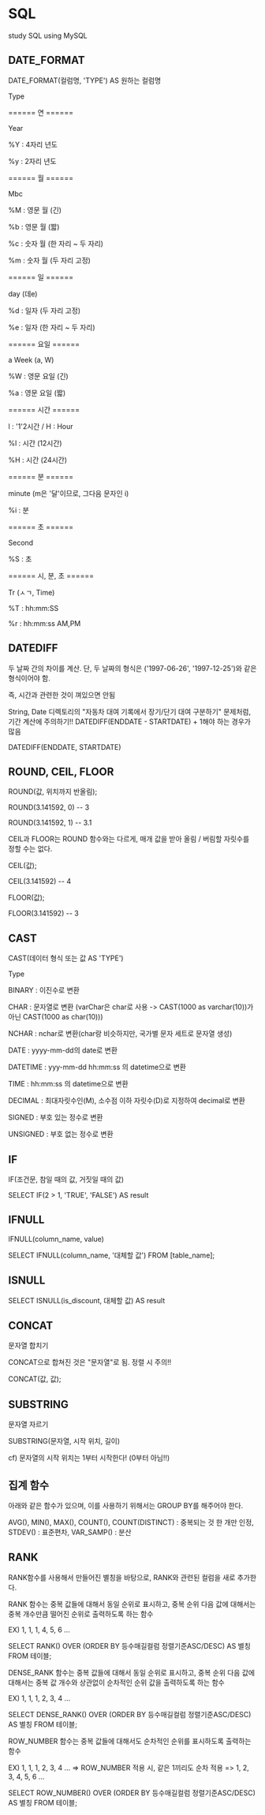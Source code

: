 # SQL
study SQL using MySQL

## DATE_FORMAT

DATE_FORMAT(컬럼명, 'TYPE') AS 원하는 컬럼명

Type

====== 연 ======

Year

%Y : 4자리 년도

%y : 2자리 년도

====== 월 ======

Mbc

%M : 영문 월 (긴)

%b : 영문 월 (짧)

%c : 숫자 월 (한 자리 ~ 두 자리)

%m : 숫자 월 (두 자리 고정)

====== 일 ======

day (데e)

%d : 일자 (두 자리 고정)

%e : 일자 (한 자리 ~ 두 자리)

====== 요일 ======

a Week (a, W)

%W : 영문 요일 (긴)

%a : 영문 요일 (짧)

====== 시간 ======

l : '1'2시간 / H : Hour

%l : 시간 (12시간)

%H : 시간 (24시간)

====== 분 ======

minute (m은 '달'이므로, 그다음 문자인 i)

%i : 분

====== 초 ======

Second

%S : 초

====== 시, 분, 초 ======

Tr (ㅅㄱ, Time)

%T : hh:mm:SS

%r : hh:mm:ss AM,PM

## DATEDIFF

두 날짜 간의 차이를 계산. 단, 두 날짜의 형식은 ('1997-06-26', '1997-12-25')와 같은 형식이어야 함.

즉, 시간과 관련한 것이 껴있으면 안됨

String, Date 디렉토리의 "자동차 대여 기록에서 장기/단기 대여 구분하기" 문제처럼, 기간 계산에 주의하기!! DATEDIFF(ENDDATE - STARTDATE) + 1해야 하는 경우가 많음

DATEDIFF(ENDDATE, STARTDATE)

## ROUND, CEIL, FLOOR

ROUND(값, 위치까지 반올림);

ROUND(3.141592, 0) -- 3

ROUND(3.141592, 1) -- 3.1

CEIL과 FLOOR는 ROUND 함수와는 다르게, 매개 값을 받아 올림 / 버림할 자릿수를 정할 수는 없다.

CEIL(값);

CEIL(3.141592) -- 4

FLOOR(값);

FLOOR(3.141592) -- 3

## CAST

CAST(데이터 형식 또는 값 AS 'TYPE')

Type

BINARY : 이진수로 변환

CHAR : 문자열로 변환 (varChar은 char로 사용 -> CAST(1000 as varchar(10))가 아닌 CAST(1000 as char(10)))

NCHAR : nchar로 변환(char랑 비슷하지만, 국가별 문자 세트로 문자열 생성)

DATE : yyyy-mm-dd의 date로 변환

DATETIME : yyy-mm-dd hh:mm:ss 의 datetime으로 변환

TIME : hh:mm:ss 의 datetime으로 변환

DECIMAL : 최대자릿수인(M), 소수점 이하 자릿수(D)로 지정하여 decimal로 변환

SIGNED : 부호 있는 정수로 변환

UNSIGNED : 부호 없는 정수로 변환

## IF

IF(조건문, 참일 때의 값, 거짓일 때의 값)

SELECT IF(2 > 1, 'TRUE', 'FALSE') AS result

## IFNULL

IFNULL(column_name, value)

SELECT IFNULL(column_name, '대체할 값') FROM [table_name]; 

## ISNULL

SELECT ISNULL(is_discount, 대체할 값) AS result

## CONCAT

문자열 합치기

CONCAT으로 합쳐진 것은 "문자열"로 됨. 정렬 시 주의!!

CONCAT(값, 값);

## SUBSTRING

문자열 자르기

SUBSTRING(문자열, 시작 위치, 길이)

cf) 문자열의 시작 위치는 1부터 시작한다! (0부터 아님!!)

## 집계 함수

아래와 같은 함수가 있으며, 이를 사용하기 위해서는 GROUP BY를 해주어야 한다.

AVG(), MIN(), MAX(), COUNT(), COUNT(DISTINCT) : 중복되는 것 한 개만 인정, STDEV() : 표준편차, VAR_SAMP() : 분산

## RANK

RANK함수를 사용해서 만들어진 별칭을 바탕으로, RANK와 관련된 컬럼을 새로 추가한다.

RANK 함수는 중복 값들에 대해서 동일 순위로 표시하고, 중복 순위 다음 값에 대해서는 중복 개수만큼 떨어진 순위로 출력하도록 하는 함수

EX) 1, 1, 1, 4, 5, 6 ...

SELECT RANK() OVER (ORDER BY 등수매길컬럼 정렬기준ASC/DESC) AS 별칭 FROM 테이블;

DENSE_RANK 함수는 중복 값들에 대해서 동일 순위로 표시하고, 중복 순위 다음 값에 대해서는 중복 값 개수와 상관없이 순차적인 순위 값을 출력하도록 하는 함수

EX) 1, 1, 1, 2, 3, 4 ...

SELECT DENSE_RANK() OVER (ORDER BY 등수매길컬럼 정렬기준ASC/DESC) AS 별칭 FROM 테이블;

ROW_NUMBER 함수는 중복 값들에 대해서도 순차적인 순위를 표시하도록 출력하는 함수

EX) 1, 1, 1, 2, 3, 4 ... => ROW_NUMBER 적용 시, 같은 1끼리도 순차 적용 => 1, 2, 3, 4, 5, 6 ...

SELECT ROW_NUMBER() OVER (ORDER BY 등수매길컬럼 정렬기준ASC/DESC) AS 별칭 FROM 테이블;
